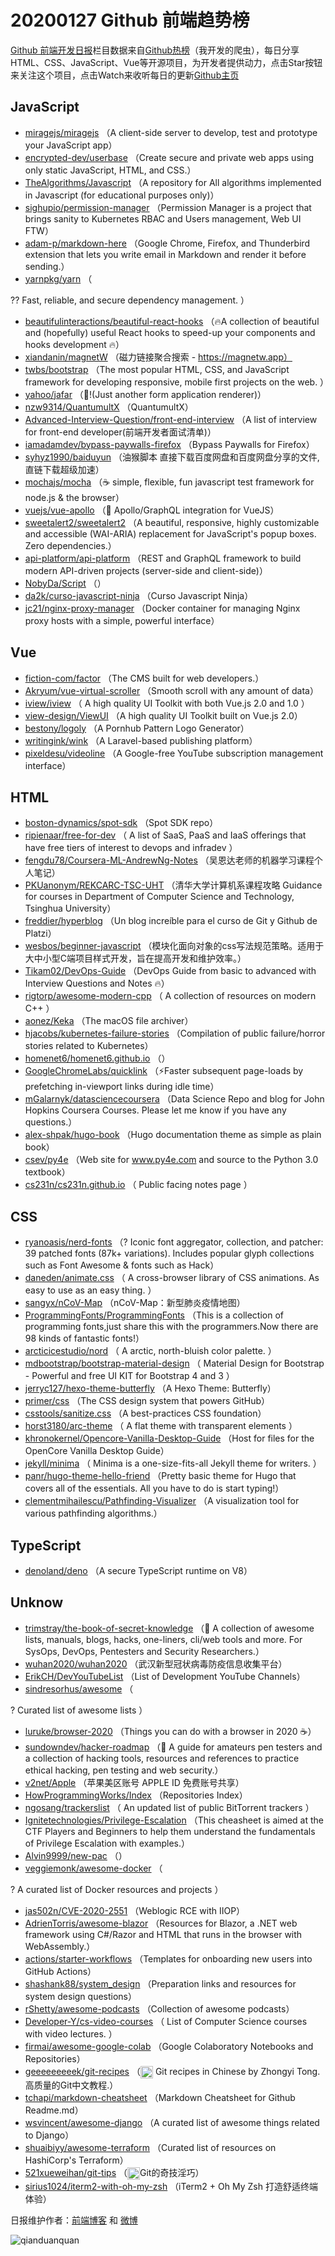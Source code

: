 # 20200127 Github 前端趋势榜

[Github 前端开发日报](http://caibaojian.com/c/news)栏目数据来自[Github热榜](http://news.caibaojian.com/)（我开发的爬虫），每日分享HTML、CSS、JavaScript、Vue等开源项目，为开发者提供动力，点击Star按钮来关注这个项目，点击Watch来收听每日的更新[Github主页](https://github.com/kujian/githubTrending)
## JavaScript

* [miragejs/miragejs](https://github.com/miragejs/miragejs) （A client-side server to develop, test and prototype your JavaScript app）
* [encrypted-dev/userbase](https://github.com/encrypted-dev/userbase) （Create secure and private web apps using only static JavaScript, HTML, and CSS.）
* [TheAlgorithms/Javascript](https://github.com/TheAlgorithms/Javascript) （A repository for All algorithms implemented in Javascript (for educational purposes only)）
* [sighupio/permission-manager](https://github.com/sighupio/permission-manager) （Permission Manager is a project that brings sanity to Kubernetes RBAC and Users management, Web UI FTW）
* [adam-p/markdown-here](https://github.com/adam-p/markdown-here) （Google Chrome, Firefox, and Thunderbird extension that lets you write email in Markdown and render it before sending.）
* [yarnpkg/yarn](https://github.com/yarnpkg/yarn) （
        
?? Fast, reliable, and secure dependency management.
      ）
* [beautifulinteractions/beautiful-react-hooks](https://github.com/beautifulinteractions/beautiful-react-hooks) （&#x1f525;A collection of beautiful and (hopefully) useful React hooks to speed-up your components and hooks development &#x1f525;）
* [xiandanin/magnetW](https://github.com/xiandanin/magnetW) （磁力链接聚合搜索 - https://magnetw.app）
* [twbs/bootstrap](https://github.com/twbs/bootstrap) （The most popular HTML, CSS, and JavaScript framework for developing responsive, mobile first projects on the web.
      ）
* [yahoo/jafar](https://github.com/yahoo/jafar) （&#x1f31f;!(Just another form application renderer)）
* [nzw9314/QuantumultX](https://github.com/nzw9314/QuantumultX) （QuantumultX）
* [Advanced-Interview-Question/front-end-interview](https://github.com/Advanced-Interview-Question/front-end-interview) （A list of interview for front-end developer(前端开发者面试清单)）
* [iamadamdev/bypass-paywalls-firefox](https://github.com/iamadamdev/bypass-paywalls-firefox) （Bypass Paywalls for Firefox）
* [syhyz1990/baiduyun](https://github.com/syhyz1990/baiduyun) （油猴脚本 直接下载百度网盘和百度网盘分享的文件,直链下载超级加速）
* [mochajs/mocha](https://github.com/mochajs/mocha) （☕️ simple, flexible, fun javascript test framework for node.js &amp; the browser）
* [vuejs/vue-apollo](https://github.com/vuejs/vue-apollo) （&#x1f680; Apollo/GraphQL integration for VueJS）
* [sweetalert2/sweetalert2](https://github.com/sweetalert2/sweetalert2) （A beautiful, responsive, highly customizable and accessible (WAI-ARIA) replacement for JavaScript's popup boxes. Zero dependencies.）
* [api-platform/api-platform](https://github.com/api-platform/api-platform) （REST and GraphQL framework to build modern API-driven projects (server-side and client-side)）
* [NobyDa/Script](https://github.com/NobyDa/Script) （）
* [da2k/curso-javascript-ninja](https://github.com/da2k/curso-javascript-ninja) （Curso Javascript Ninja）
* [jc21/nginx-proxy-manager](https://github.com/jc21/nginx-proxy-manager) （Docker container for managing Nginx proxy hosts with a simple, powerful interface）

## Vue

* [fiction-com/factor](https://github.com/fiction-com/factor) （The CMS built for web developers.）
* [Akryum/vue-virtual-scroller](https://github.com/Akryum/vue-virtual-scroller) （Smooth scroll with any amount of data）
* [iview/iview](https://github.com/iview/iview) （
        A high quality UI Toolkit with both Vue.js 2.0 and 1.0
      ）
* [view-design/ViewUI](https://github.com/view-design/ViewUI) （A high quality UI Toolkit built on Vue.js 2.0）
* [bestony/logoly](https://github.com/bestony/logoly) （A Pornhub Pattern Logo Generator）
* [writingink/wink](https://github.com/writingink/wink) （A Laravel-based publishing platform）
* [pixeldesu/videoline](https://github.com/pixeldesu/videoline) （A Google-free YouTube subscription management interface）

## HTML

* [boston-dynamics/spot-sdk](https://github.com/boston-dynamics/spot-sdk) （Spot SDK repo）
* [ripienaar/free-for-dev](https://github.com/ripienaar/free-for-dev) （
        A list of SaaS, PaaS and IaaS offerings that have free tiers of interest to devops and infradev
      ）
* [fengdu78/Coursera-ML-AndrewNg-Notes](https://github.com/fengdu78/Coursera-ML-AndrewNg-Notes) （吴恩达老师的机器学习课程个人笔记）
* [PKUanonym/REKCARC-TSC-UHT](https://github.com/PKUanonym/REKCARC-TSC-UHT) （清华大学计算机系课程攻略 Guidance for courses in Department of Computer Science and Technology, Tsinghua University）
* [freddier/hyperblog](https://github.com/freddier/hyperblog) （Un blog increíble para el curso de Git y Github de Platzi）
* [wesbos/beginner-javascript](https://github.com/wesbos/beginner-javascript) （模块化面向对象的css写法规范策略。适用于大中小型C端项目样式开发，旨在提高开发和维护效率。）
* [Tikam02/DevOps-Guide](https://github.com/Tikam02/DevOps-Guide) （DevOps Guide from basic to advanced with Interview Questions and Notes &#x1f525;）
* [rigtorp/awesome-modern-cpp](https://github.com/rigtorp/awesome-modern-cpp) （
        A collection of resources on modern C++
      ）
* [aonez/Keka](https://github.com/aonez/Keka) （The macOS file archiver）
* [hjacobs/kubernetes-failure-stories](https://github.com/hjacobs/kubernetes-failure-stories) （Compilation of public failure/horror stories related to Kubernetes）
* [homenet6/homenet6.github.io](https://github.com/homenet6/homenet6.github.io) （）
* [GoogleChromeLabs/quicklink](https://github.com/GoogleChromeLabs/quicklink) （⚡️Faster subsequent page-loads by prefetching in-viewport links during idle time）
* [mGalarnyk/datasciencecoursera](https://github.com/mGalarnyk/datasciencecoursera) （Data Science Repo and blog for John Hopkins Coursera Courses. Please let me know if you have any questions.）
* [alex-shpak/hugo-book](https://github.com/alex-shpak/hugo-book) （Hugo documentation theme as simple as plain book）
* [csev/py4e](https://github.com/csev/py4e) （Web site for <a href="http://www.py4e.com" rel="nofollow">www.py4e.com</a> and source to the Python 3.0 textbook）
* [cs231n/cs231n.github.io](https://github.com/cs231n/cs231n.github.io) （
        Public facing notes page
      ）

## CSS

* [ryanoasis/nerd-fonts](https://github.com/ryanoasis/nerd-fonts) （? Iconic font aggregator, collection, and patcher: 39 patched fonts (87k+ variations). Includes popular glyph collections such as Font Awesome &amp; fonts such as Hack）
* [daneden/animate.css](https://github.com/daneden/animate.css) （
        A cross-browser library of CSS animations. As easy to use as an easy thing.
      ）
* [sangyx/nCoV-Map](https://github.com/sangyx/nCoV-Map) （nCoV-Map：新型肺炎疫情地图）
* [ProgrammingFonts/ProgrammingFonts](https://github.com/ProgrammingFonts/ProgrammingFonts) （This is a collection of programming fonts,just share this with the programmers.Now there are 98 kinds of fantastic fonts!）
* [arcticicestudio/nord](https://github.com/arcticicestudio/nord) （
        A arctic, north-bluish color palette.
      ）
* [mdbootstrap/bootstrap-material-design](https://github.com/mdbootstrap/bootstrap-material-design) （
        Material Design for Bootstrap - Powerful and free UI KIT for Bootstrap 4 and 3
      ）
* [jerryc127/hexo-theme-butterfly](https://github.com/jerryc127/hexo-theme-butterfly) （A Hexo Theme: Butterfly）
* [primer/css](https://github.com/primer/css) （The CSS design system that powers GitHub）
* [csstools/sanitize.css](https://github.com/csstools/sanitize.css) （A best-practices CSS foundation）
* [horst3180/arc-theme](https://github.com/horst3180/arc-theme) （
        A flat theme with transparent elements
      ）
* [khronokernel/Opencore-Vanilla-Desktop-Guide](https://github.com/khronokernel/Opencore-Vanilla-Desktop-Guide) （Host for files for the OpenCore Vanilla Desktop Guide）
* [jekyll/minima](https://github.com/jekyll/minima) （
        Minima is a one-size-fits-all Jekyll theme for writers.
      ）
* [panr/hugo-theme-hello-friend](https://github.com/panr/hugo-theme-hello-friend) （Pretty basic theme for Hugo that covers all of the essentials. All you have to do is start typing!）
* [clementmihailescu/Pathfinding-Visualizer](https://github.com/clementmihailescu/Pathfinding-Visualizer) （A visualization tool for various pathfinding algorithms.）

## TypeScript

* [denoland/deno](https://github.com/denoland/deno) （A secure TypeScript runtime on V8）

## Unknow

* [trimstray/the-book-of-secret-knowledge](https://github.com/trimstray/the-book-of-secret-knowledge) （&#x1f4ab; A collection of awesome lists, manuals, blogs, hacks, one-liners, cli/web tools and more. For SysOps, DevOps, Pentesters and Security Researchers.）
* [wuhan2020/wuhan2020](https://github.com/wuhan2020/wuhan2020) （武汉新型冠状病毒防疫信息收集平台）
* [ErikCH/DevYouTubeList](https://github.com/ErikCH/DevYouTubeList) （List of Development YouTube Channels）
* [sindresorhus/awesome](https://github.com/sindresorhus/awesome) （
        
? Curated list of awesome lists
      ）
* [luruke/browser-2020](https://github.com/luruke/browser-2020) （Things you can do with a browser in 2020 ☕️）
* [sundowndev/hacker-roadmap](https://github.com/sundowndev/hacker-roadmap) （&#x1f4cc; A guide for amateurs pen testers and a collection of hacking tools, resources and references to practice ethical hacking, pen testing and web security.）
* [v2net/Apple](https://github.com/v2net/Apple) （苹果美区账号 APPLE ID 免费账号共享）
* [HowProgrammingWorks/Index](https://github.com/HowProgrammingWorks/Index) （Repositories Index）
* [ngosang/trackerslist](https://github.com/ngosang/trackerslist) （
        An updated list of public BitTorrent trackers
      ）
* [Ignitetechnologies/Privilege-Escalation](https://github.com/Ignitetechnologies/Privilege-Escalation) （This cheasheet is aimed at the CTF Players and Beginners to help them understand the fundamentals of Privilege Escalation with examples.）
* [Alvin9999/new-pac](https://github.com/Alvin9999/new-pac) （）
* [veggiemonk/awesome-docker](https://github.com/veggiemonk/awesome-docker) （
        
? A curated list of Docker resources and projects
      ）
* [jas502n/CVE-2020-2551](https://github.com/jas502n/CVE-2020-2551) （Weblogic RCE with IIOP）
* [AdrienTorris/awesome-blazor](https://github.com/AdrienTorris/awesome-blazor) （Resources for Blazor, a .NET web framework using C#/Razor and HTML that runs in the browser with WebAssembly.）
* [actions/starter-workflows](https://github.com/actions/starter-workflows) （Templates for onboarding new users into GitHub Actions）
* [shashank88/system_design](https://github.com/shashank88/system_design) （Preparation links and resources for system design questions）
* [rShetty/awesome-podcasts](https://github.com/rShetty/awesome-podcasts) （Collection of awesome podcasts）
* [Developer-Y/cs-video-courses](https://github.com/Developer-Y/cs-video-courses) （
        List of Computer Science courses with video lectures.
      ）
* [firmai/awesome-google-colab](https://github.com/firmai/awesome-google-colab) （Google Colaboratory Notebooks and Repositories）
* [geeeeeeeeek/git-recipes](https://github.com/geeeeeeeeek/git-recipes) （<img class="emoji" title=":octocat:" alt=":octocat:" src="https://assets-cdn.github.com/images/icons/emoji/octocat.png" height="20" width="20" align="absmiddle"> Git recipes in Chinese by Zhongyi Tong. 高质量的Git中文教程.）
* [tchapi/markdown-cheatsheet](https://github.com/tchapi/markdown-cheatsheet) （Markdown Cheatsheet for Github Readme.md）
* [wsvincent/awesome-django](https://github.com/wsvincent/awesome-django) （A curated list of awesome things related to Django）
* [shuaibiyy/awesome-terraform](https://github.com/shuaibiyy/awesome-terraform) （Curated list of resources on HashiCorp's Terraform）
* [521xueweihan/git-tips](https://github.com/521xueweihan/git-tips) （<img class="emoji" title=":trollface:" alt=":trollface:" src="https://github.githubassets.com/images/icons/emoji/trollface.png" height="20" width="20" align="absmiddle">Git的奇技淫巧）
* [sirius1024/iterm2-with-oh-my-zsh](https://github.com/sirius1024/iterm2-with-oh-my-zsh) （iTerm2 + Oh My Zsh 打造舒适终端体验）


日报维护作者：[前端博客](http://caibaojian.com/) 和 [微博](http://caibaojian.com/go/weibo)

![qianduanquan](https://user-images.githubusercontent.com/3055447/38468989-651132ac-3b80-11e8-8e6b-15122322a9d7.png)